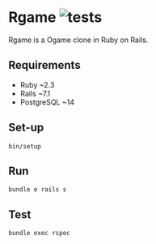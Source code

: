 # Rgame ![tests](https://github.com/rhannequin/rgame/workflows/Tests/badge.svg)

Rgame is a Ogame clone in Ruby on Rails.

## Requirements

- Ruby ~2.3
- Rails ~7.1
- PostgreSQL ~14

## Set-up

```
bin/setup
```

## Run

```
bundle e rails s
```

## Test

```
bundle exec rspec
```
